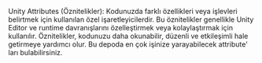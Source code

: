 Unity Attributes (Öznitelikler): Kodunuzda farklı özellikleri veya işlevleri belirtmek için kullanılan özel işaretleyicilerdir. Bu öznitelikler genellikle Unity Editor ve runtime davranışlarını özelleştirmek veya kolaylaştırmak için kullanılır. Öznitelikler, kodunuzu daha okunabilir, düzenli ve etkileşimli hale getirmeye yardımcı olur. Bu depoda en çok işinize yarayabilecek attribute' ları bulabilirsiniz.

